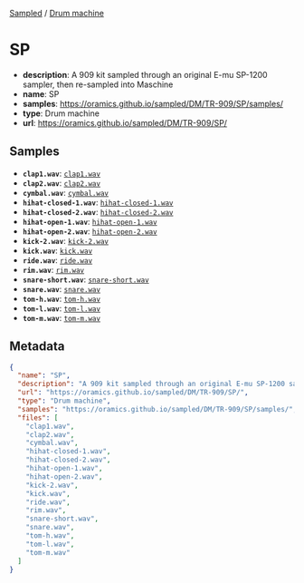 
[Sampled](https://oramics.github.io/sampled) /
[Drum machine](/DM)

# SP

- __description__: A 909 kit sampled through an original E-mu SP-1200 sampler, then re-sampled into Maschine 
- __name__: SP
- __samples__: https://oramics.github.io/sampled/DM/TR-909/SP/samples/
- __type__: Drum machine
- __url__: https://oramics.github.io/sampled/DM/TR-909/SP/

## Samples

- __`clap1.wav`__: [`clap1.wav`](https://oramics.github.io/sampled/DM/TR-909/SP/samples/clap1.wav)
- __`clap2.wav`__: [`clap2.wav`](https://oramics.github.io/sampled/DM/TR-909/SP/samples/clap2.wav)
- __`cymbal.wav`__: [`cymbal.wav`](https://oramics.github.io/sampled/DM/TR-909/SP/samples/cymbal.wav)
- __`hihat-closed-1.wav`__: [`hihat-closed-1.wav`](https://oramics.github.io/sampled/DM/TR-909/SP/samples/hihat-closed-1.wav)
- __`hihat-closed-2.wav`__: [`hihat-closed-2.wav`](https://oramics.github.io/sampled/DM/TR-909/SP/samples/hihat-closed-2.wav)
- __`hihat-open-1.wav`__: [`hihat-open-1.wav`](https://oramics.github.io/sampled/DM/TR-909/SP/samples/hihat-open-1.wav)
- __`hihat-open-2.wav`__: [`hihat-open-2.wav`](https://oramics.github.io/sampled/DM/TR-909/SP/samples/hihat-open-2.wav)
- __`kick-2.wav`__: [`kick-2.wav`](https://oramics.github.io/sampled/DM/TR-909/SP/samples/kick-2.wav)
- __`kick.wav`__: [`kick.wav`](https://oramics.github.io/sampled/DM/TR-909/SP/samples/kick.wav)
- __`ride.wav`__: [`ride.wav`](https://oramics.github.io/sampled/DM/TR-909/SP/samples/ride.wav)
- __`rim.wav`__: [`rim.wav`](https://oramics.github.io/sampled/DM/TR-909/SP/samples/rim.wav)
- __`snare-short.wav`__: [`snare-short.wav`](https://oramics.github.io/sampled/DM/TR-909/SP/samples/snare-short.wav)
- __`snare.wav`__: [`snare.wav`](https://oramics.github.io/sampled/DM/TR-909/SP/samples/snare.wav)
- __`tom-h.wav`__: [`tom-h.wav`](https://oramics.github.io/sampled/DM/TR-909/SP/samples/tom-h.wav)
- __`tom-l.wav`__: [`tom-l.wav`](https://oramics.github.io/sampled/DM/TR-909/SP/samples/tom-l.wav)
- __`tom-m.wav`__: [`tom-m.wav`](https://oramics.github.io/sampled/DM/TR-909/SP/samples/tom-m.wav)

## Metadata

```json
{
  "name": "SP",
  "description": "A 909 kit sampled through an original E-mu SP-1200 sampler, then re-sampled into Maschine ",
  "url": "https://oramics.github.io/sampled/DM/TR-909/SP/",
  "type": "Drum machine",
  "samples": "https://oramics.github.io/sampled/DM/TR-909/SP/samples/",
  "files": [
    "clap1.wav",
    "clap2.wav",
    "cymbal.wav",
    "hihat-closed-1.wav",
    "hihat-closed-2.wav",
    "hihat-open-1.wav",
    "hihat-open-2.wav",
    "kick-2.wav",
    "kick.wav",
    "ride.wav",
    "rim.wav",
    "snare-short.wav",
    "snare.wav",
    "tom-h.wav",
    "tom-l.wav",
    "tom-m.wav"
  ]
}
```

